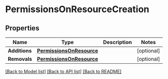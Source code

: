 # PermissionsOnResourceCreation

## Properties

Name | Type | Description | Notes
------------ | ------------- | ------------- | -------------
**Additions** | [**PermissionsOnResource**](PermissionsOnResource.md) |  | [optional] 
**Removals** | [**PermissionsOnResource**](PermissionsOnResource.md) |  | [optional] 

[[Back to Model list]](../README.md#documentation-for-models) [[Back to API list]](../README.md#documentation-for-api-endpoints) [[Back to README]](../README.md)


